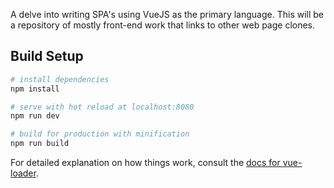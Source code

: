 A delve into writing SPA's using VueJS as the primary language. This will be a repository of mostly front-end work that links to other web page clones.

## Build Setup

``` bash
# install dependencies
npm install

# serve with hot reload at localhost:8080
npm run dev

# build for production with minification
npm run build
```

For detailed explanation on how things work, consult the [docs for vue-loader](http://vuejs.github.io/vue-loader).

